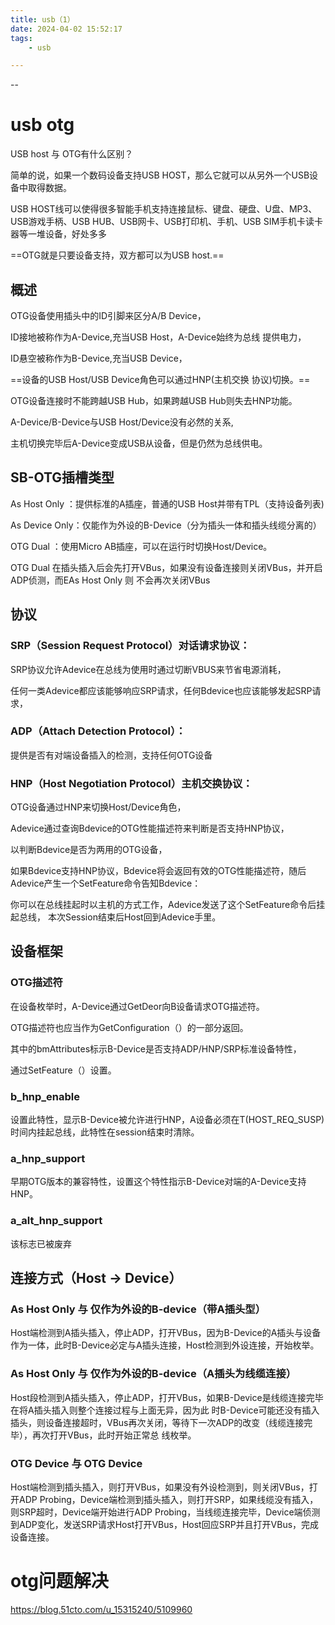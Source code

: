 ```yaml
---
title: usb（1）
date: 2024-04-02 15:52:17
tags:
	- usb

---
```


--

# usb otg

USB host 与 OTG有什么区别？

简单的说，如果一个数码设备支持USB HOST，那么它就可以从另外一个USB设备中取得数据。 

USB HOST线可以使得很多智能手机支持连接鼠标、键盘、硬盘、U盘、MP3、USB游戏手柄、USB HUB、USB网卡、USB打印机、手机、USB SIM手机卡读卡器等一堆设备，好处多多

==OTG就是只要设备支持，双方都可以为USB host.==

## 概述

OTG设备使用插头中的ID引脚来区分A/B Device，

ID接地被称作为A-Device,充当USB Host，A-Device始终为总线 提供电力，

ID悬空被称作为B-Device,充当USB Device，

==设备的USB Host/USB Device角色可以通过HNP(主机交换 协议)切换。==

OTG设备连接时不能跨越USB Hub，如果跨越USB Hub则失去HNP功能。

A-Device/B-Device与USB Host/Device没有必然的关系,

主机切换完毕后A-Device变成USB从设备，但是仍然为总线供电。

## SB-OTG插槽类型

As Host Only ：提供标准的A插座，普通的USB Host并带有TPL（支持设备列表)

As Device Only：仅能作为外设的B-Device（分为插头一体和插头线缆分离的）

OTG Dual    ：使用Micro AB插座，可以在运行时切换Host/Device。

OTG Dual  在插头插入后会先打开VBus，如果没有设备连接则关闭VBus，并开启ADP侦测，而EAs Host Only 则 不会再次关闭VBus

## 协议

### SRP（Session Request Protocol）对话请求协议：

SRP协议允许Adevice在总线为使用时通过切断VBUS来节省电源消耗，

任何一类Adevice都应该能够响应SRP请求，任何Bdevice也应该能够发起SRP请求，

### ADP（Attach Detection Protocol）：

提供是否有对端设备插入的检测，支持任何OTG设备

### HNP（Host Negotiation Protocol）主机交换协议：

OTG设备通过HNP来切换Host/Device角色，

Adevice通过查询Bdevice的OTG性能描述符来判断是否支持HNP协议，

以判断Bdevice是否为两用的OTG设备，

如果Bdevice支持HNP协议，Bdevice将会返回有效的OTG性能描述符，随后Adevice产生一个SetFeature命令告知Bdevice：

你可以在总线挂起时以主机的方式工作，Adevice发送了这个SetFeature命令后挂起总线， 本次Session结束后Host回到Adevice手里。



## 设备框架

### OTG描述符

在设备枚举时，A-Device通过GetDeor向B设备请求OTG描述符。

OTG描述符也应当作为GetConfiguration（）的一部分返回。

其中的bmAttributes标示B-Device是否支持ADP/HNP/SRP标准设备特性，

通过SetFeature（）设置。

### b_hnp_enable  

设置此特性，显示B-Device被允许进行HNP，A设备必须在T(HOST_REQ_SUSP)时间内挂起总线，此特性在session结束时清除。

### a_hnp_support

早期OTG版本的兼容特性，设置这个特性指示B-Device对端的A-Device支持HNP。

### a_alt_hnp_support  

该标志已被废弃



## 连接方式（Host -> Device）

### As Host Only 与 仅作为外设的B-device（带A插头型）

Host端检测到A插头插入，停止ADP，打开VBus，因为B-Device的A插头与设备作为一体，此时B-Device必定与A插头连接，Host检测到外设连接，开始枚举。  

### As Host Only 与 仅作为外设的B-device（A插头为线缆连接）

Host段检测到A插头插入，停止ADP，打开VBus，如果B-Device是线缆连接完毕在将A插头插入则整个连接过程与上面无异，因为此 时B-Device可能还没有插入插头，则设备连接超时，VBus再次关闭，等待下一次ADP的改变（线缆连接完毕），再次打开VBus，此时开始正常总 线枚举。

### OTG Device 与 OTG Device

Host端检测到插头插入，则打开VBus，如果没有外设检测到，则关闭VBus，打开ADP Probing，Device端检测到插头插入，则打开SRP，如果线缆没有插入，则SRP超时，Device端开始进行ADP Probing，当线缆连接完毕，Device端侦测到ADP变化，发送SRP请求Host打开VBus，Host回应SRP并且打开VBus，完成设备连接。

# otg问题解决

https://blog.51cto.com/u_15315240/5109960